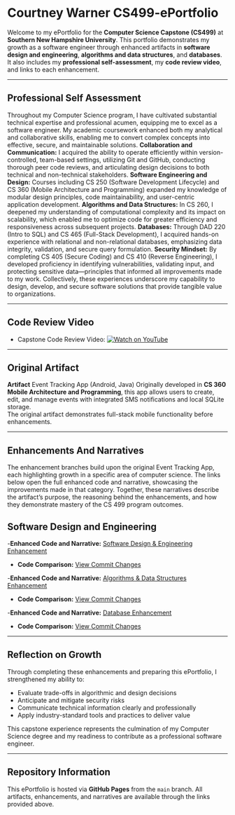 # Courtney Warner CS499-ePortfolio
Welcome to my ePortfolio for the **Computer Science Capstone (CS499)** at **Southern New Hampshire University**.
This portfolio demonstrates my growth as a software engineer through enhanced artifacts in **software design and engineering**, **algorithms and data structures**, and **databases**.  
It also includes my **professional self-assessment**, my **code review video**, and links to each enhancement.

---

## Professional Self Assessment
Throughout my Computer Science program, I have cultivated substantial technical expertise and professional acumen, equipping me to excel as a software engineer.
My academic coursework enhanced both my analytical and collaborative skills, enabling me to convert complex concepts into effective, secure, and maintainable solutions.
**Collaboration and Communication:**
I acquired the ability to operate efficiently within version-controlled, team-based settings, utilizing Git and GitHub, conducting thorough peer code reviews, and articulating design decisions to both technical and non-technical stakeholders.
**Software Engineering and Design:**
Courses including CS 250 (Software Development Lifecycle) and CS 360 (Mobile Architecture and Programming) expanded my knowledge of modular design principles, code maintainability, and user-centric application development.
**Algorithms and Data Structures:**
In CS 260, I deepened my understanding of computational complexity and its impact on scalability, which enabled me to optimize code for greater efficiency and responsiveness across subsequent projects.
**Databases:**
Through DAD 220 (Intro to SQL) and CS 465 (Full-Stack Development), I acquired hands-on experience with relational and non-relational databases, emphasizing data integrity, validation, and secure query formulation.
**Security Mindset:**
By completing CS 405 (Secure Coding) and CS 410 (Reverse Engineering), I developed proficiency in identifying vulnerabilities, validating input, and protecting sensitive data—principles that informed all improvements made to my work.
Collectively, these experiences underscore my capability to design, develop, and secure software solutions that provide tangible value to organizations.

---

## Code Review Video
- Capstone Code Review Video:
  [![Watch on YouTube](https://img.youtube.com/vi/ufeWFC3_3Q4/0.jpg)](https://www.youtube.com/watch?v=ufeWFC3_3Q4)

---

## Original Artifact
**Artifact** Event Tracking App (Android, Java)
Originally developed in **CS 360 Mobile Architecture and Programming**, this app allows users to create, edit, and manage events with integrated SMS notifications and local SQLite storage.  
The original artifact demonstrates full-stack mobile functionality before enhancements.

---

## Enhancements And Narratives
The enhancement branches build upon the original Event Tracking App, each highlighting growth in a specific area of computer science.
The links below open the full enhanced code and narrative, showcasing the improvements made in that category.
Together, these narratives describe the artifact’s purpose, the reasoning behind the enhancements, and how they demonstrate mastery of the CS 499 program outcomes.

## Software Design and Engineering 
-**Enhanced Code and Narrative:**
 [Software Design & Engineering Enhancement](https://github.com/CWarner-Tech/cs499-eportfolio/tree/enhancement-software-design)
- **Code Comparison:**
 [View Commit Changes](https://github.com/CWarner-Tech/cs499-eportfolio/commit/89e553efa607374d5138ea6c8ba479fdc1e7919b)

-**Enhanced Code and Narrative:**
 [Algorithms & Data Structures Enhancement](https://github.com/CWarner-Tech/cs499-eportfolio/tree/enhancement-algorithms-data-structures)
 - **Code Comparison:**
[View Commit Changes](https://github.com/CWarner-Tech/cs499-eportfolio/commit/fa3617ccdb4627f97556d02bb21e34bb3888678d)

-**Enhanced Code and Narrative:**
 [Database Enhancement](https://github.com/CWarner-Tech/cs499-eportfolio/tree/enhancement-database)
- **Code Comparison:**
[View Commit Changes](https://github.com/CWarner-Tech/cs499-eportfolio/commit/842410bf5453b9fee8ea8bc6b49c97fdaf7f20d0)

---

## Reflection on Growth
Through completing these enhancements and preparing this ePortfolio, I strengthened my ability to:
- Evaluate trade-offs in algorithmic and design decisions  
- Anticipate and mitigate security risks  
- Communicate technical information clearly and professionally  
- Apply industry-standard tools and practices to deliver value  

This capstone experience represents the culmination of my Computer Science degree and my readiness to contribute as a professional software engineer.

---

## Repository Information
This ePortfolio is hosted via **GitHub Pages** from the `main` branch.
All artifacts, enhancements, and narratives are available through the links provided above.

